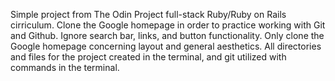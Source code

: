 Simple project from The Odin Project full-stack Ruby/Ruby on Rails cirriculum. Clone the Google homepage in order to practice working with Git and Github. Ignore search bar, links, and button functionality. Only clone the Google homepage concerning layout and general aesthetics. All directories and files for the project created in the terminal, and git utilized with commands in the terminal. 